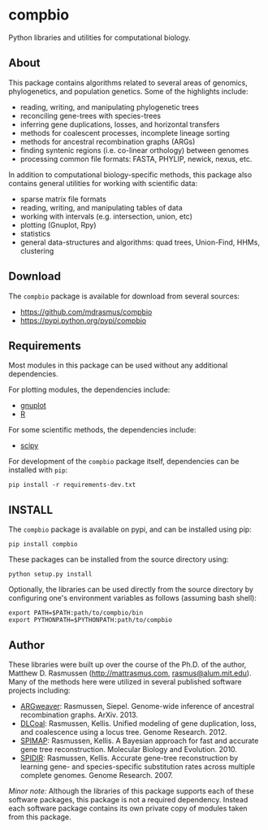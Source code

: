 compbio
=======

Python libraries and utilities for computational biology.

## About

This package contains algorithms related to several areas of genomics,
phylogenetics, and population genetics. Some of the highlights
include:

- reading, writing, and manipulating phylogenetic trees
- reconciling gene-trees with species-trees
- inferring gene duplications, losses, and horizontal transfers
- methods for coalescent processes, incomplete lineage sorting
- methods for ancestral recombination graphs (ARGs)
- finding syntenic regions (i.e. co-linear orthology) between genomes
- processing common file formats: FASTA, PHYLIP, newick, nexus, etc.

In addition to computational biology-specific methods, this package also
contains general utilities for working with scientific data:

- sparse matrix file formats
- reading, writing, and manipulating tables of data
- working with intervals (e.g. intersection, union, etc)
- plotting (Gnuplot, Rpy)
- statistics
- general data-structures and algorithms:
  quad trees, Union-Find, HHMs, clustering

## Download

The `compbio` package is available for download from several sources:

- https://github.com/mdrasmus/compbio
- https://pypi.python.org/pypi/compbio

## Requirements

Most modules in this package can be used without any additional dependencies.

For plotting modules, the dependencies include:

- [gnuplot](http://www.gnuplot.info/)
- [R](http://www.r-project.org/)

For some scientific methods, the dependencies include:

- [scipy](http://www.scipy.org/)

For development of the `compbio` package itself, dependencies can be installed
with `pip`:

```
pip install -r requirements-dev.txt
```

## INSTALL

The `compbio` package is available on pypi, and can be installed using pip:
```
pip install compbio
```

These packages can be installed from the source directory using:
```
python setup.py install
```

Optionally, the libraries can be used directly from the source directory by
configuring one's environment variables as follows (assuming bash shell):

```
export PATH=$PATH:path/to/compbio/bin
export PYTHONPATH=$PYTHONPATH:path/to/compbio
```

## Author

These libraries were built up over the course of the Ph.D. of the
author, Matthew D. Rasmussen (http://mattrasmus.com,
<rasmus@alum.mit.edu>). Many of the methods here were utilized in
several published software projects including:

- [ARGweaver](http://mdrasmus.github.io/argweaver/):
  Rasmussen, Siepel. Genome-wide inference of ancestral
  recombination graphs. ArXiv. 2013.
- [DLCoal](http://compbio.mit.edu/dlcoal/):
  Rasmussen, Kellis. Unified modeling of gene duplication,
  loss, and coalescence using a locus tree.  Genome Research. 2012.
- [SPIMAP](http://compbio.mit.edu/spimap/):
  Rasmussen, Kellis. A Bayesian approach for fast and accurate
  gene tree reconstruction. Molecular Biology and Evolution. 2010.
- [SPIDIR](http://compbio.mit.edu/spidir/):
  Rasmussen, Kellis. Accurate gene-tree reconstruction by
  learning gene- and species-specific substitution rates across multiple
  complete genomes. Genome Research. 2007.

*Minor note:* Although the libraries of this package supports each of
these software packages, this package is not a required
dependency. Instead each software package contains its own private
copy of modules taken from this package.
